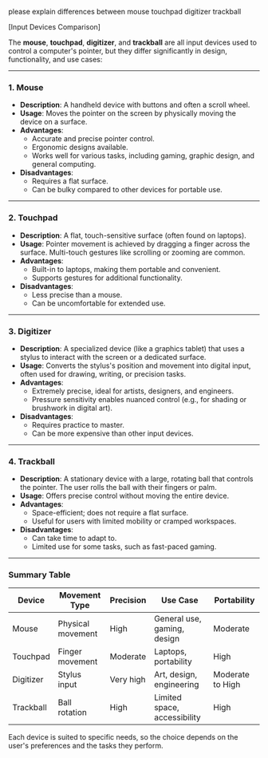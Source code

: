 please explain differences between mouse touchpad digitizer trackball

[Input Devices Comparison]

The **mouse**, **touchpad**, **digitizer**, and **trackball** are all input devices used to control a computer's pointer, but they differ significantly in design, functionality, and use cases:

---

### 1. **Mouse**
- **Description**: A handheld device with buttons and often a scroll wheel.
- **Usage**: Moves the pointer on the screen by physically moving the device on a surface.
- **Advantages**:
  - Accurate and precise pointer control.
  - Ergonomic designs available.
  - Works well for various tasks, including gaming, graphic design, and general computing.
- **Disadvantages**:
  - Requires a flat surface.
  - Can be bulky compared to other devices for portable use.

---

### 2. **Touchpad**
- **Description**: A flat, touch-sensitive surface (often found on laptops).
- **Usage**: Pointer movement is achieved by dragging a finger across the surface. Multi-touch gestures like scrolling or zooming are common.
- **Advantages**:
  - Built-in to laptops, making them portable and convenient.
  - Supports gestures for additional functionality.
- **Disadvantages**:
  - Less precise than a mouse.
  - Can be uncomfortable for extended use.

---

### 3. **Digitizer**
- **Description**: A specialized device (like a graphics tablet) that uses a stylus to interact with the screen or a dedicated surface.
- **Usage**: Converts the stylus's position and movement into digital input, often used for drawing, writing, or precision tasks.
- **Advantages**:
  - Extremely precise, ideal for artists, designers, and engineers.
  - Pressure sensitivity enables nuanced control (e.g., for shading or brushwork in digital art).
- **Disadvantages**:
  - Requires practice to master.
  - Can be more expensive than other input devices.

---

### 4. **Trackball**
- **Description**: A stationary device with a large, rotating ball that controls the pointer. The user rolls the ball with their fingers or palm.
- **Usage**: Offers precise control without moving the entire device.
- **Advantages**:
  - Space-efficient; does not require a flat surface.
  - Useful for users with limited mobility or cramped workspaces.
- **Disadvantages**:
  - Can take time to adapt to.
  - Limited use for some tasks, such as fast-paced gaming.

---

### Summary Table

| **Device**     | **Movement Type**        | **Precision**      | **Use Case**                              | **Portability**       |
|----------------|-------------------------|--------------------|------------------------------------------|-----------------------|
| Mouse          | Physical movement      | High              | General use, gaming, design              | Moderate              |
| Touchpad       | Finger movement        | Moderate          | Laptops, portability                     | High                  |
| Digitizer      | Stylus input           | Very high         | Art, design, engineering                 | Moderate to High      |
| Trackball      | Ball rotation          | High              | Limited space, accessibility             | High                  |

Each device is suited to specific needs, so the choice depends on the user's preferences and the tasks they perform.
